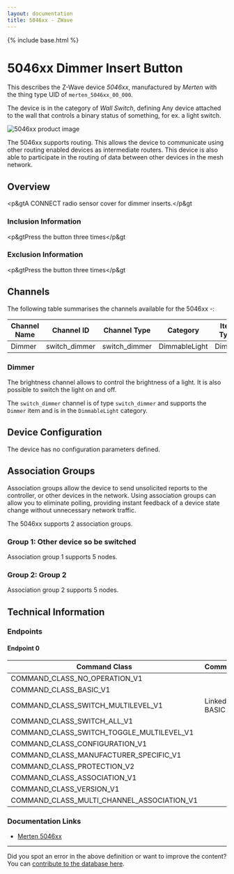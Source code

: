 ```yaml
---
layout: documentation
title: 5046xx - ZWave
---
```


{% include base.html %}

# 5046xx Dimmer Insert Button
This describes the Z-Wave device *5046xx*, manufactured by *Merten* with the thing type UID of ```merten_5046xx_00_000```.

The device is in the category of *Wall Switch*, defining Any device attached to the wall that controls a binary status of something, for ex. a light switch.

![5046xx product image](https://opensmarthouse.org/zwavedatabase/1192/image/)


The 5046xx supports routing. This allows the device to communicate using other routing enabled devices as intermediate routers.  This device is also able to participate in the routing of data between other devices in the mesh network.

## Overview

<p&gtA CONNECT radio sensor cover for dimmer inserts.</p&gt

### Inclusion Information

<p&gtPress the button three times</p&gt

### Exclusion Information

<p&gtPress the button three times</p&gt

## Channels

The following table summarises the channels available for the 5046xx -:

| Channel Name | Channel ID | Channel Type | Category | Item Type |
|--------------|------------|--------------|----------|-----------|
| Dimmer | switch_dimmer | switch_dimmer | DimmableLight | Dimmer | 

### Dimmer
The brightness channel allows to control the brightness of a light.
            It is also possible to switch the light on and off.

The ```switch_dimmer``` channel is of type ```switch_dimmer``` and supports the ```Dimmer``` item and is in the ```DimmableLight``` category.



## Device Configuration

The device has no configuration parameters defined.

## Association Groups

Association groups allow the device to send unsolicited reports to the controller, or other devices in the network. Using association groups can allow you to eliminate polling, providing instant feedback of a device state change without unnecessary network traffic.

The 5046xx supports 2 association groups.

### Group 1:  Other device so be switched


Association group 1 supports 5 nodes.

### Group 2: Group 2


Association group 2 supports 5 nodes.

## Technical Information

### Endpoints

#### Endpoint 0

| Command Class | Comment |
|---------------|---------|
| COMMAND_CLASS_NO_OPERATION_V1| |
| COMMAND_CLASS_BASIC_V1| |
| COMMAND_CLASS_SWITCH_MULTILEVEL_V1| Linked to BASIC|
| COMMAND_CLASS_SWITCH_ALL_V1| |
| COMMAND_CLASS_SWITCH_TOGGLE_MULTILEVEL_V1| |
| COMMAND_CLASS_CONFIGURATION_V1| |
| COMMAND_CLASS_MANUFACTURER_SPECIFIC_V1| |
| COMMAND_CLASS_PROTECTION_V2| |
| COMMAND_CLASS_ASSOCIATION_V1| |
| COMMAND_CLASS_VERSION_V1| |
| COMMAND_CLASS_MULTI_CHANNEL_ASSOCIATION_V1| |

### Documentation Links

* [Merten 5046xx](https://opensmarthouse.org/zwavedatabase/1192/untitled.pdf)

---

Did you spot an error in the above definition or want to improve the content?
You can [contribute to the database here](https://opensmarthouse.org/zwavedatabase/1192).

